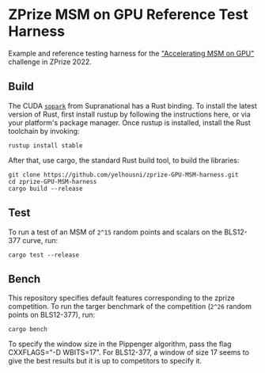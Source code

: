# ZPrize MSM on GPU Reference Test Harness

Example and reference testing harness for the ["Accelerating MSM on GPU"](https://assets.website-files.com/625a083eef681031e135cc99/629fd551a86dd7bd218dfd28_msm-gpu-fpga.pdf) challenge in ZPrize 2022.

## Build
The CUDA [`sppark`](https://github.com/supranational/sppark) from Supranational has a Rust binding. To install the latest version of Rust, first install rustup by following the instructions here, or via your platform's package manager. Once rustup is installed, install the Rust toolchain by invoking:

```
rustup install stable
```
After that, use cargo, the standard Rust build tool, to build the libraries:

```
git clone https://github.com/yelhousni/zprize-GPU-MSM-harness.git
cd zprize-GPU-MSM-harness
cargo build --release
```

## Test
To run a test of an MSM of `2^15` random points and scalars on the BLS12-377 curve, run:

```
cargo test --release
```

## Bench
This repository specifies default features corresponding to the zprize competition. To run the targer benchmark of the competition (`2^26` random points on BLS12-377), run:

```
cargo bench
```
To specify the window size in the Pippenger algorithm, pass the flag CXXFLAGS="-D WBITS=17". For BLS12-377, a window of size 17 seems to give the best results but it is up to competitors to specify it.
